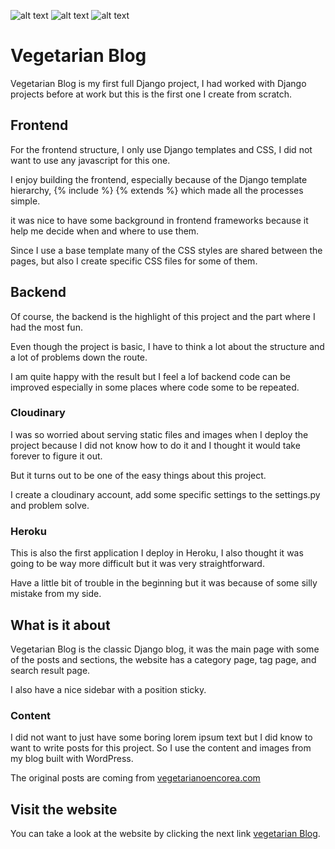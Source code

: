 ![alt text](https://img.shields.io/badge/My%20first%20website-2.0.4-green)  ![alt text](https://img.shields.io/badge/Made%20by-Max-brightgreen) ![alt text](https://img.shields.io/badge/Made%20With-Django.js-darkgreen)


# Vegetarian Blog

Vegetarian Blog is my first full Django project, I had worked with Django projects before at work but this is the first one I create from scratch.

## Frontend

For the frontend structure, I only use Django templates and CSS, I did not want to use any javascript for this one.

I enjoy building the frontend, especially because of the Django template hierarchy,  {% include %}   {% extends %}  which made all the processes simple.

it was nice to have some background in frontend frameworks because it help me decide when and where to use them.

Since I use a base template many of the CSS styles are shared between the pages, but also I create specific CSS files for some of them.

## Backend

Of course, the backend is the highlight of this project and the part where I had the most fun.

Even though the project is basic, I have to think a lot about the structure and a lot of problems down the route.

I am quite happy with the result but I feel a lof backend code can be improved especially in some places where code some to be repeated.

### Cloudinary

I was so worried about serving static files and images when I deploy the project because I did not know how to do it and I thought it would take forever to figure it out.

But it turns out to be one of the easy things about this project.

I create a cloudinary account, add some specific settings to the settings.py and problem solve.

### Heroku

This is also the first application I deploy in Heroku, I also thought it was going to be way more difficult but it was very straightforward.

Have a little bit of trouble in the beginning but it was because of some silly mistake from my side.

## What is it about
Vegetarian Blog is the classic Django blog, it was the main page with some of the posts and sections, the website has a category page, tag page, and search result page.

I also have a nice sidebar with a position sticky.

### Content

I did not want to just have some boring lorem ipsum text but I did know to want to write posts for this project. So I use the content and images from my blog built with WordPress.

The original posts are coming from [vegetarianoencorea.com](https://vegetarianoencorea.com/)

## Visit the website

You can take a look at the website by clicking the next link [vegetarian Blog](https://vegetarian-blog.herokuapp.com/).
